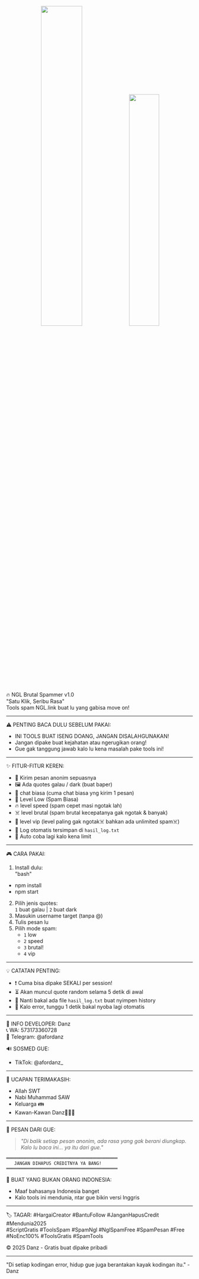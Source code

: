 <p align="center">
<img width="47%" src="https://files.catbox.moe/vtndse.jpg"/>
<img width="40%" src="https://files.catbox.moe/r10spe.jpg"/>
</p>

🔥 NGL Brutal Spammer v1.0  
"Satu Klik, Seribu Rasa"  
Tools spam NGL.link buat lu yang gabisa move on!  

---  

⚠️ PENTING BACA DULU SEBELUM PAKAI:  
- INI TOOLS BUAT ISENG DOANG, JANGAN DISALAHGUNAKAN!  
- Jangan dipake buat kejahatan atau ngerugikan orang!  
- Gue gak tanggung jawab kalo lu kena masalah pake tools ini!  

---  

✨ FITUR-FITUR KEREN:  
- 💌 Kirim pesan anonim sepuasnya  
- 🖼 Ada quotes galau / dark (buat baper)
- 💬 chat biasa (cuma chat biasa yng kirim 1 pesan)
- 🐢 Level Low (Spam Biasa)    
- 🔥 level speed (spam cepet masi ngotak lah)
- ☠️ level brutal (spam brutal kecepatanya gak ngotak & banyak)
- 🎫 level vip (level paling gak ngotak☠️ bahkan ada unlimited spam☠️)     
- 📝 Log otomatis tersimpan di `hasil_log.txt`  
- 🔄 Auto coba lagi kalo kena limit  

---  

🎮 CARA PAKAI:  
1. Install dulu:  
   "bash"
 -  npm install
 -  npm start 
     
2. Pilih jenis quotes:  
   `1` buat galau | `2` buat dark  
3. Masukin username target (tanpa @)  
4. Tulis pesan lu  
5. Pilih mode spam:  
   - `1` low
   - `2` speed
   - `3` brutal!
   - `4` vip  

---  

💡 CATATAN PENTING:  
- ❗ Cuma bisa dipake SEKALI per session!  
- ⏳ Akan muncul quote random selama 5 detik di awal  
- 📁 Nanti bakal ada file `hasil_log.txt` buat nyimpen history  
- 🔄 Kalo error, tunggu 1 detik bakal nyoba lagi otomatis  

---  

📌 INFO DEVELOPER: 
Danz  
📞 WA: 573173360728  
📢 Telegram: @afordanz  

🔊 SOSMED GUE:  
- TikTok: @afordanz_

---  

🙏 UCAPAN TERIMAKASIH:
- Allah SWT  
- Nabi Muhammad SAW  
- Keluarga 👪  
- Kawan-Kawan Danz👬👬👬

---  

💌 PESAN DARI GUE:  
> *"Di balik setiap pesan anonim, ada rasa yang gak berani diungkap. Kalo lu baca ini... ya itu dari gue."*  

```  
══════════════════════════════════════════  
   JANGAN DIHAPUS CREDITNYA YA BANG!  
══════════════════════════════════════════  
```  

📢 BUAT YANG BUKAN ORANG INDONESIA:  
- Maaf bahasanya Indonesia banget  
- Kalo tools ini mendunia, ntar gue bikin versi Inggris  

---  

🏷 TAGAR: 
#HargaiCreator #BantuFollow #JanganHapusCredit #Mendunia2025  
#ScriptGratis #ToolsSpam #SpamNgl #NglSpamFree #SpamPesan #Free
#NoEnc100% #ToolsGratis #SpamTools

© 2025 Danz - Gratis buat dipake pribadi  

---  

"Di setiap kodingan error, hidup gue juga berantakan kayak kodingan itu." - Danz  

